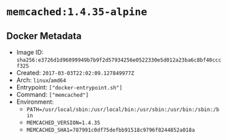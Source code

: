 # `memcached:1.4.35-alpine`

## Docker Metadata

- Image ID: `sha256:e3726d1d96099949b7b9f2d57934256e0522330e5d012a23ba6c8bf40cccf325`
- Created: `2017-03-03T22:02:09.127849977Z`
- Arch: `linux`/`amd64`
- Entrypoint: `["docker-entrypoint.sh"]`
- Command: `["memcached"]`
- Environment:
  - `PATH=/usr/local/sbin:/usr/local/bin:/usr/sbin:/usr/bin:/sbin:/bin`
  - `MEMCACHED_VERSION=1.4.35`
  - `MEMCACHED_SHA1=787991c0df75defbb91518c9796f8244852a018a`

